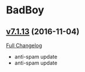 # BadBoy

## [v7.1.13](https://github.com/funkydude/BadBoy/tree/v7.1.13) (2016-11-04) [](#top)
[Full Changelog](https://github.com/funkydude/BadBoy/compare/v7.1.12...v7.1.13)

- anti-spam update  
- anti-spam update  
